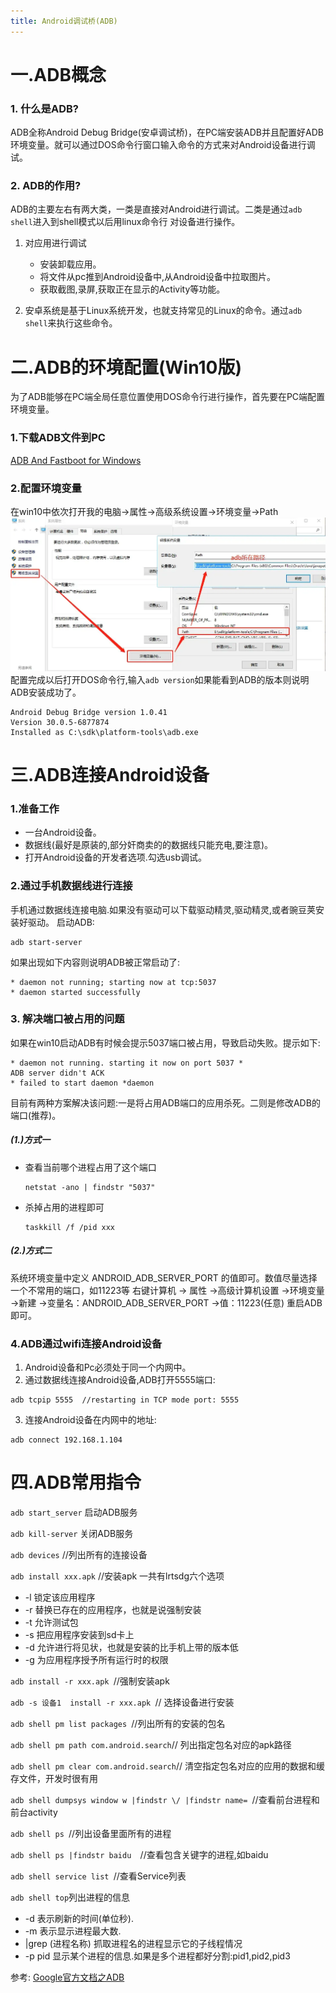 ```yaml
---
title: Android调试桥(ADB)
---
```


# 一.ADB概念
### 1. 什么是ADB?
ADB全称Android Debug Bridge(安卓调试桥)，在PC端安装ADB并且配置好ADB环境变量。就可以通过DOS命令行窗口输入命令的方式来对Android设备进行调试。

### 2. ADB的作用?
ADB的主要左右有两大类，一类是直接对Android进行调试。二类是通过``adb shell``进入到shell模式以后用linux命令行 对设备进行操作。
1. 对应用进行调试
   - 安装卸载应用。
   - 将文件从pc推到Android设备中,从Android设备中拉取图片。
   - 获取截图,录屏,获取正在显示的Activity等功能。

2. 安卓系统是基于Linux系统开发，也就支持常见的Linux的命令。通过``adb shell``来执行这些命令。

# 二.ADB的环境配置(Win10版)
为了ADB能够在PC端全局任意位置使用DOS命令行进行操作，首先要在PC端配置环境变量。
### 1.下载ADB文件到PC
[ADB And Fastboot for Windows](https://dl.google.com/android/repository/platform-tools-latest-windows.zip)

### 2.配置环境变量
在win10中依次打开我的电脑->属性->高级系统设置->环境变量->Path
![](/images/08fb9683d35d002db9b99a43bbfde503.webp)
配置完成以后打开DOS命令行,输入``adb version``如果能看到ADB的版本则说明ADB安装成功了。
```
Android Debug Bridge version 1.0.41
Version 30.0.5-6877874
Installed as C:\sdk\platform-tools\adb.exe
```

# 三.ADB连接Android设备
### 1.准备工作
- 一台Android设备。
- 数据线(最好是原装的,部分奸商卖的的数据线只能充电,要注意)。
- 打开Android设备的开发者选项.勾选usb调试。

### 2.通过手机数据线进行连接
手机通过数据线连接电脑.如果没有驱动可以下载驱动精灵,驱动精灵,或者豌豆荚安装好驱动。
启动ADB:
```
adb start-server
```
如果出现如下内容则说明ADB被正常启动了:
```
* daemon not running; starting now at tcp:5037
* daemon started successfully
```

### 3. 解决端口被占用的问题
如果在win10启动ADB有时候会提示5037端口被占用，导致启动失败。提示如下:
```
* daemon not running. starting it now on port 5037 *
ADB server didn't ACK 
* failed to start daemon *daemon
```
目前有两种方案解决该问题:一是将占用ADB端口的应用杀死。二则是修改ADB的端口(推荐)。
##### (1.)方式一
- 查看当前哪个进程占用了这个端口
  ```
  netstat -ano | findstr "5037"
  ```
- 杀掉占用的进程即可
  ```
  taskkill /f /pid xxx
  ```
##### (2.)方式二
系统环境变量中定义 ANDROID_ADB_SERVER_PORT 的值即可。数值尽量选择一个不常用的端口，如11223等
右键计算机 -> 属性 ->高级计算机设置 ->环境变量 ->新建 ->变量名：ANDROID_ADB_SERVER_PORT ->值：11223(任意)
重启ADB即可。

### 4.ADB通过wifi连接Android设备
1. Android设备和Pc必须处于同一个内网中。
2. 通过数据线连接Android设备,ADB打开5555端口:
  ```
  adb tcpip 5555  //restarting in TCP mode port: 5555
  ```
3. 连接Android设备在内网中的地址:
  ```
  adb connect 192.168.1.104
  ```

# 四.ADB常用指令
``adb start_server`` 启动ADB服务

``adb kill-server`` 关闭ADB服务

`` adb devices `` //列出所有的连接设备

`` adb install xxx.apk `` //安装apk 一共有lrtsdg六个选项
- -l 锁定该应用程序
- -r 替换已存在的应用程序，也就是说强制安装
- -t 允许测试包
- -s 把应用程序安装到sd卡上
- -d 允许进行将见状，也就是安装的比手机上带的版本低
- -g 为应用程序授予所有运行时的权限

`` adb install -r xxx.apk  ``//强制安装apk

`` adb -s 设备1  install -r xxx.apk  ``// 选择设备进行安装

`` adb shell pm list packages  ``//列出所有的安装的包名

`` adb shell pm path com.android.search ``// 列出指定包名对应的apk路径

`` adb shell pm clear com.android.search ``// 清空指定包名对应的应用的数据和缓存文件，开发时很有用

`` adb shell dumpsys window w |findstr \/ |findstr name=  ``//查看前台进程和前台activity

`` adb shell ps  ``//列出设备里面所有的进程

`` adb shell ps |findstr baidu   ``//查看包含关键字的进程,如baidu

`` adb shell service list  ``//查看Service列表

``adb shell top``列出进程的信息
- -d 表示刷新的时间(单位秒).
- -m 表示显示进程最大数.
- |grep (进程名称) 抓取进程名的进程显示它的子线程情况
- -p pid 显示某个进程的信息.如果是多个进程都好分割:pid1,pid2,pid3

参考:
[Google官方文档之ADB](https://developer.android.google.cn/studio/command-line/adb)